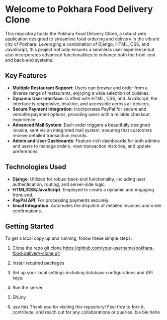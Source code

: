 # Welcome to Pokhara Food Delivery Clone

This repository hosts the Pokhara Food Delivery Clone, a robust web application designed to streamline food ordering and delivery in the vibrant city of Pokhara. Leveraging a combination of Django, HTML, CSS, and JavaScript, this project not only ensures a seamless user experience but also incorporates advanced functionalities to enhance both the front-end and back-end systems.

## Key Features

- **Multiple Restaurant Support**: Users can browse and order from a diverse range of restaurants, enjoying a wide selection of cuisines.
- **Dynamic User Interface**: Crafted with HTML, CSS, and JavaScript, the interface is responsive, intuitive, and accessible across all devices.
- **Secure Payment Integration**: Incorporates PayPal for secure and versatile payment options, providing users with a reliable checkout experience.
- **Advanced Mail System**: Each order triggers a beautifully designed invoice, sent via an integrated mail system, ensuring that customers receive detailed transaction records.
- **Admin and User Dashboards**: Feature-rich dashboards for both admins and users to manage orders, view transaction histories, and update preferences.

## Technologies Used

- **Django**: Utilized for robust back-end functionality, including user authentication, routing, and server-side logic.
- **HTML/CSS/JavaScript**: Employed to create a dynamic and engaging front-end.
- **PayPal API**: For processing payments securely.
- **Email Integration**: Automates the dispatch of detailed invoices and order confirmations.

## Getting Started

To get a local copy up and running, follow these simple steps:
1. Clone the repo
git clone https://github.com/your-username/pokhara-food-delivery-clone.git

2. Install required packages
3. Set up your local settings including database configurations and API keys.
4. Run the server
5. ENJoy
6. use this 
Thank you for visiting this repository! Feel free to fork it, contribute, and reach out for any collaborations or queries.
bie bie
hehe


